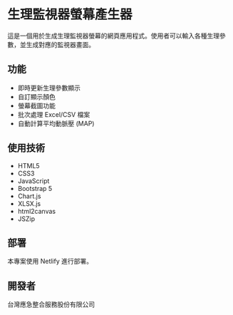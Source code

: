 # 生理監視器螢幕產生器

這是一個用於生成生理監視器螢幕的網頁應用程式。使用者可以輸入各種生理參數，並生成對應的監視器畫面。

## 功能

- 即時更新生理參數顯示
- 自訂顯示顏色
- 螢幕截圖功能
- 批次處理 Excel/CSV 檔案
- 自動計算平均動脈壓 (MAP)

## 使用技術

- HTML5
- CSS3
- JavaScript
- Bootstrap 5
- Chart.js
- XLSX.js
- html2canvas
- JSZip

## 部署

本專案使用 Netlify 進行部署。

## 開發者

台灣應急整合服務股份有限公司 